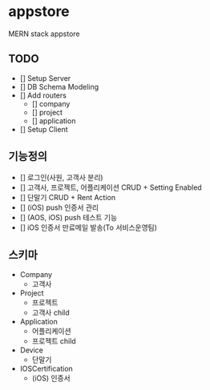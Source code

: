 # appstore
MERN stack appstore

## TODO
- [] Setup Server
- [] DB Schema Modeling
- [] Add routers
  - [] company
  - [] project
  - [] application
- [] Setup Client

## 기능정의
- [] 로그인(사원, 고객사 분리)
- [] 고객사, 프로젝트, 어플리케이션 CRUD + Setting Enabled
- [] 단말기 CRUD + Rent Action
- [] (iOS) push 인증서 관리
- [] (AOS, iOS) push 테스트 기능
- [] iOS 인증서 만료메일 발송(To 서비스운영팀)

## 스키마
- Company
  - 고객사
- Project
  - 프로젝트
  - 고객사 child
- Application
  - 어플리케이션
  - 프로젝트 child
- Device
  - 단말기
- IOSCertification
  - (iOS) 인증서